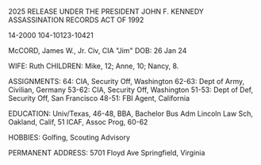 2025 RELEASE UNDER THE PRESIDENT JOHN F. KENNEDY ASSASSINATION RECORDS ACT OF 1992

14-2000
104-10123-10421

McCORD, James W., Jr.
Civ, CIA
"Jim"
DOB: 26 Jan 24

WIFE: Ruth
CHILDREN: Mike, 12; Anne, 10; Nancy, 8.

ASSIGNMENTS:
64: CIA, Security Off, Washington
62-63: Dept of Army, Civilian, Germany
53-62: CIA, Security Off, Washington
51-53: Dept of Def, Security Off, San Francisco
48-51: FBI Agent, California

EDUCATION:
Univ/Texas, 46-48, BBA, Bachelor Bus Adm
Lincoln Law Sch, Oakland, Calif, 51
ICAF, Assoc Prog, 60-62

HOBBIES: Golfing, Scouting Advisory

PERMANENT ADDRESS:
5701 Floyd Ave
Springfield, Virginia
